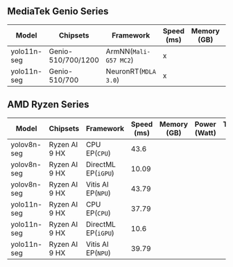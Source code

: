 ## MediaTek Genio Series
  
  | Model   |     Chipsets          |    Framework                |    Speed (ms) |   Memory (GB) |  Power (Watt) |     Temp (°C)    |
  |---------|-----------------------|-----------------------------|---------------|---------------|---------------|------------------|
  | yolo11n-seg  |  Genio-510/700/1200 | ArmNN(`Mali-G57 MC2`)       |  x  |           |               |                  |
  | yolo11n-seg  |  Genio-510/700      | NeuronRT(`MDLA 3.0`)        |  x

  ## AMD Ryzen Series

  | Model   |     Chipsets      |    Framework         |    Speed (ms) |   Memory (GB) |  Power (Watt) |     Temp (°C)    |
  |---------|-------------------|----------------------|---------------|---------------|---------------|------------------|
  | yolov8n-seg  |  Ryzen AI 9 HX   | CPU EP(`CPU`)   |    43.6      |               |               |                  |
  | yolov8n-seg  |  Ryzen AI 9 HX   | DirectML EP(`iGPU`)      |  10.09         |               |               |                  |
  | yolov8n-seg  |  Ryzen AI 9 HX   | Vitis AI EP(`NPU`)       |  43.79        |               |               |                  |
  | yolo11n-seg  |  Ryzen AI 9 HX   | CPU EP(`CPU`)   |  37.79        |               |               |                  |
  | yolo11n-seg  |  Ryzen AI 9 HX   | DirectML EP(`iGPU`)      |  10.6         |               |               |                  |
  | yolo11n-seg  |  Ryzen AI 9 HX   | Vitis AI EP(`NPU`)       |  39.79        |               |               |                  |
